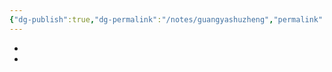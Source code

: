 ```yaml
---
{"dg-publish":true,"dg-permalink":"/notes/guangyashuzheng","permalink":"/notes/guangyashuzheng/","created":"2024-11-30T20:44:27.743+08:00","updated":"2025-03-02T19:12:00.020+08:00"}
---
```


-
-